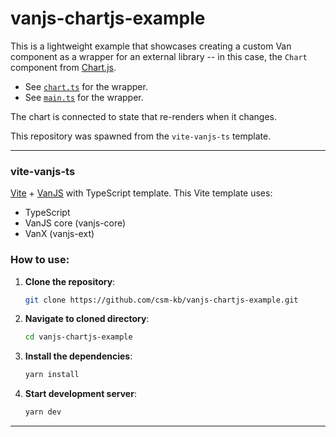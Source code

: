 # vanjs-chartjs-example

This is a lightweight example that showcases creating a custom Van component as a wrapper for an external library -- in this case, the `Chart` component from [Chart.js](https://www.chartjs.org/).

- See [`chart.ts`](https://github.com/csm-kb/vanjs-chartjs-example/src/chart.ts) for the wrapper.
- See [`main.ts`](https://github.com/csm-kb/vanjs-chartjs-example/src/main.ts) for the wrapper.

The chart is connected to state that re-renders when it changes.

This repository was spawned from the `vite-vanjs-ts` template.

---

### vite-vanjs-ts

[Vite](https://vitejs.dev) + [VanJS](https://vanjs.org) with TypeScript template.
This Vite template uses:

- TypeScript
- VanJS core (vanjs-core)
- VanX (vanjs-ext)

### How to use:

1. **Clone the repository**:
   ```bash
   git clone https://github.com/csm-kb/vanjs-chartjs-example.git
   ```
2. **Navigate to cloned directory**:
   ```bash
   cd vanjs-chartjs-example
   ```
3. **Install the dependencies**:
   ```bash
   yarn install
   ```
4. **Start development server**:
   ```bash
   yarn dev
   ```
---
